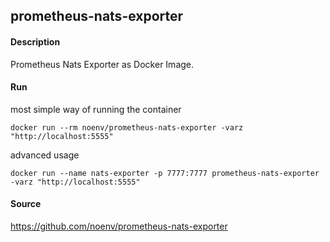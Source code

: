 ## prometheus-nats-exporter

#### Description

Prometheus Nats Exporter as Docker Image.

#### Run

most simple way of running the container

    docker run --rm noenv/prometheus-nats-exporter -varz "http://localhost:5555"

advanced usage

    docker run --name nats-exporter -p 7777:7777 prometheus-nats-exporter -varz "http://localhost:5555"

#### Source

https://github.com/noenv/prometheus-nats-exporter
